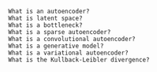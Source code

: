 
    What is an autoencoder?
    What is latent space?
    What is a bottleneck?
    What is a sparse autoencoder?
    What is a convolutional autoencoder?
    What is a generative model?
    What is a variational autoencoder?
    What is the Kullback-Leibler divergence?
